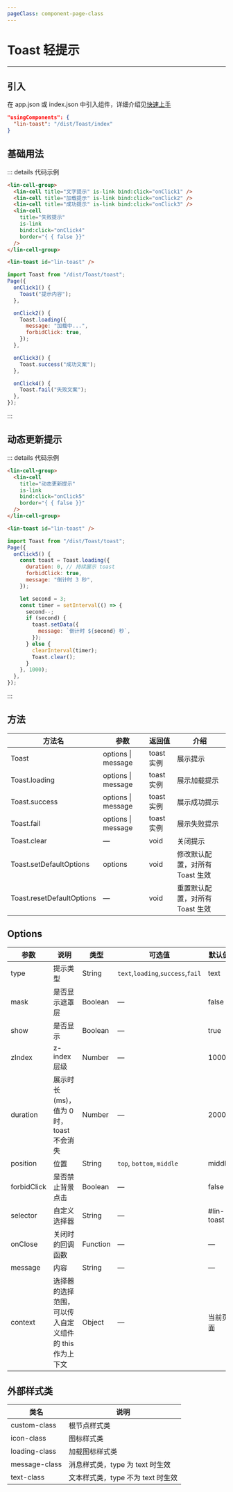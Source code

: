 ```yaml
---
pageClass: component-page-class
---
```


# Toast 轻提示

---

<demo-image src='/componentImage/feedback/toast.gif' />


## 引入

在 app.json 或 index.json 中引入组件，详细介绍见[快速上手](/guide/start)

```json
"usingComponents": {
  "lin-toast": "/dist/Toast/index"
}
```

## 基础用法

::: details 代码示例

```html
<lin-cell-group>
  <lin-cell title="文字提示" is-link bind:click="onClick1" />
  <lin-cell title="加载提示" is-link bind:click="onClick2" />
  <lin-cell title="成功提示" is-link bind:click="onClick3" />
  <lin-cell
    title="失败提示"
    is-link
    bind:click="onClick4"
    border="{ { false }}"
  />
</lin-cell-group>

<lin-toast id="lin-toast" />
```

```javascript
import Toast from "/dist/Toast/toast";
Page({
  onClick1() {
    Toast("提示内容");
  },

  onClick2() {
    Toast.loading({
      message: "加载中...",
      forbidClick: true,
    });
  },

  onClick3() {
    Toast.success("成功文案");
  },

  onClick4() {
    Toast.fail("失败文案");
  },
});
```

:::

## 动态更新提示

::: details 代码示例

```html
<lin-cell-group>
  <lin-cell
    title="动态更新提示"
    is-link
    bind:click="onClick5"
    border="{ { false }}"
  />
</lin-cell-group>

<lin-toast id="lin-toast" />
```

```javascript
import Toast from "/dist/Toast/toast";
Page({
  onClick5() {
    const toast = Toast.loading({
      duration: 0, // 持续展示 toast
      forbidClick: true,
      message: "倒计时 3 秒",
    });

    let second = 3;
    const timer = setInterval(() => {
      second--;
      if (second) {
        toast.setData({
          message: `倒计时 ${second} 秒`,
        });
      } else {
        clearInterval(timer);
        Toast.clear();
      }
    }, 1000);
  },
});
```

:::

## 方法

| 方法名                    | 参数                   | 返回值     | 介绍                            |
| ------------------------- | ---------------------- | ---------- | ------------------------------- |
| Toast                     | options &#124; message | toast 实例 | 展示提示                        |
| Toast.loading             | options &#124; message | toast 实例 | 展示加载提示                    |
| Toast.success             | options &#124; message | toast 实例 | 展示成功提示                    |
| Toast.fail                | options &#124; message | toast 实例 | 展示失败提示                    |
| Toast.clear               | —                      | void       | 关闭提示                        |
| Toast.setDefaultOptions   | options                | void       | 修改默认配置，对所有 Toast 生效 |
| Toast.resetDefaultOptions | —                      | void       | 重置默认配置，对所有 Toast 生效 |

## Options

| 参数        | 说明                                                   | 类型     | 可选值                            | 默认值     |
| ----------- | ------------------------------------------------------ | -------- | --------------------------------- | ---------- |
| type        | 提示类型                                               | String   | `text`,`loading`,`success`,`fail` | text       |
| mask        | 是否显示遮罩层                                         | Boolean  | —                                 | false      |
| show        | 是否显示                                               | Boolean  | —                                 | true       |
| zIndex      | z-index 层级                                           | Number   | —                                 | 1000       |
| duration    | 展示时长(ms)，值为 0 时，toast 不会消失                | Number   | —                                 | 2000       |
| position    | 位置                                                   | String   | `top`, `bottom`, `middle`         | middle     |
| forbidClick | 是否禁止背景点击                                       | Boolean  | —                                 | false      |
| selector    | 自定义选择器                                           | String   | —                                 | #lin-toast |
| onClose     | 关闭时的回调函数                                       | Function | —                                 | —          |
| message     | 内容                                                   | String   | —                                 | —          |
| context     | 选择器的选择范围，可以传入自定义组件的 this 作为上下文 | Object   | —                                 | 当前页面   |

## 外部样式类

| 类名      | 说明                              |
| ------------- | --------------------------------- |
| custom-class  | 根节点样式类                      |
| icon-class    | 图标样式类                        |
| loading-class | 加载图标样式类                    |
| message-class | 消息样式类，type 为 text 时生效   |
| text-class    | 文本样式类，type 不为 text 时生效 |
